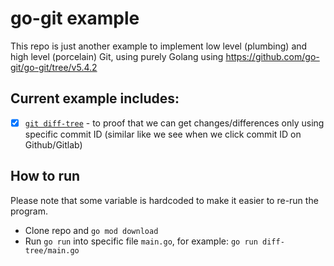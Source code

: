 # go-git example

This repo is just another example to implement low level (plumbing) and high level (porcelain) Git, using purely Golang 
using https://github.com/go-git/go-git/tree/v5.4.2

## Current example includes:

* [x] [`git diff-tree`](/diff-tree) - to proof that we can get changes/differences only using specific commit ID (similar like we see when we click commit ID on Github/Gitlab)


## How to run

Please note that some variable is hardcoded to make it easier to re-run the program.

* Clone repo and `go mod download`
* Run `go run` into specific file `main.go`, for example: `go run diff-tree/main.go`
